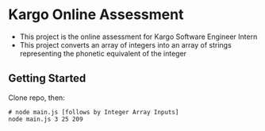 # Kargo Online Assessment
- This project is the online assessment for Kargo Software Engineer Intern
- This project converts an array of integers into an array of strings representing the phonetic equivalent of the integer

## Getting Started
Clone repo, then:
```
# node main.js [follows by Integer Array Inputs]
node main.js 3 25 209
```
